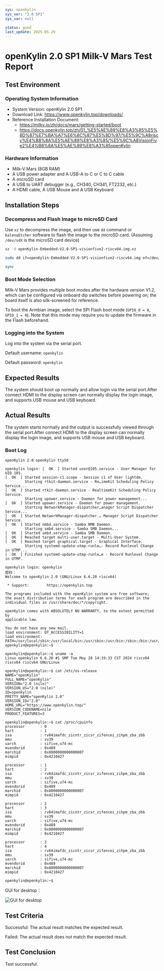 ```yaml
---
sys: openkylin
sys_ver: "2.0 SP1"
sys_var: null

status: good
last_update: 2025-05-29
---
```


# openKylin 2.0 SP1 Milk-V Mars Test Report

## Test Environment

### Operating System Information

- System Version: openKylin 2.0 SP1
- Download Link: <https://www.openkylin.top/downloads/>
- Reference Installation Document:
  - <https://milkv.io/zh/docs/mars/getting-started/boot>
  - <https://docs.openkylin.top/zh/01_%E5%AE%89%E8%A3%85%E5%8D%87%E7%BA%A7%E6%8C%87%E5%8D%97/%E5%9C%A8riscv%E4%B8%8A%E5%AE%89%E8%A3%85/%E5%9C%A8VisionFive2%E4%B8%8A%E5%AE%89%E8%A3%85openKylin>

### Hardware Information

- Milk-V Mars (8GB RAM)
- A USB power adapter and A USB-A to C or C to C cable
- A microSD card
- A USB to UART debugger (e.g., CH340, CH341, FT2232, etc.)
- A HDMI cable, A USB Mouse and A USB Keyboard

## Installation Steps

### Decompress and Flash Image to microSD Card

Use `xz` to decompress the image,  and then use `dd` command or `balenaEtcher` software to flash the image to the microSD card. (Assuming `/dev/sdX` is the microSD card device)

```bash
xz -d openKylin-Embedded-V2.0-SP1-visionfive2-riscv64.img.xz

sudo dd if=openKylin-Embedded-V2.0-SP1-visionfive2-riscv64.img of=/dev/sdX bs=1M status=progress

sync
```

### Boot Mode Selection

Milk-V Mars provides multiple boot modes after the hardware version V1.2, which can be configured via onboard dip switches before powering on; the board itself is also silk-screened for reference.

To boot the Armbian image, select the SPI Flash boot mode (`GPIO_0 = 0`, `GPIO_1 = 0`). Note that this mode may require you to update the firmware in the Flash beforehand.

### Logging into the System

Log into the system via the serial port.

Default username: `openkylin`

Default password: `openkylin`

## Expected Results

The system should boot up normally and allow login via the serial port.After connect HDMI to the display screen can normally display the login image, and supports USB mouse and USB keyboard.

## Actual Results

The system starts normally and the output is successfully viewed through the serial port.After connect HDMI to the display screen can normally display the login image, and supports USB mouse and USB keyboard.

### Boot Log

```log
openKylin 2.0 openkylin ttyS0

openkylin login: [  OK  ] Started user@105.service - User Manager for UID 105.
[  OK  ] Started session-c1.scope - Session c1 of User lightdm.
         Starting rtkit-daemon.service - Re…imeKit Scheduling Policy Service...
[  OK  ] Started rtkit-daemon.service - RealtimeKit Scheduling Policy Service.
         Starting upower.service - Daemon for power management...
[  OK  ] Started upower.service - Daemon for power management.
         Starting NetworkManager-dispatcher…anager Script Dispatcher Service...
[  OK  ] Started NetworkManager-dispatcher.… Manager Script Dispatcher Service.
[  OK  ] Started nmbd.service - Samba NMB Daemon.
         Starting smbd.service - Samba SMB Daemon...
[  OK  ] Started smbd.service - Samba SMB Daemon.
[  OK  ] Reached target multi-user.target - Multi-User System.
[  OK  ] Reached target graphical.target - Graphical Interface.
         Starting systemd-update-utmp-runle…- Record Runlevel Change in UTMP...
[  OK  ] Finished systemd-update-utmp-runle…e - Record Runlevel Change in UTMP.

openkylin login: openkylin
密码：
Welcome to openKylin 2.0 (GNU/Linux 6.6.20 riscv64)

 * Support:        https://openkylin.top

The programs included with the openKylin system are free software;
the exact distribution terms for each program are described in the
individual files in /usr/share/doc/*/copyright.

openKylin comes with ABSOLUTELY NO WARRANTY, to the extent permitted by
applicable law.

You do not have any new mail.
load environment: QT_ACCESSIBILITY=1
load environment: PATH=/usr/local/sbin:/usr/local/bin:/usr/sbin:/usr/bin:/sbin:/bin:/usr/games:/usr/local/games:/snap/bin
openkylin@openkylin:~$ 

openkylin@openkylin:~$ uname -a
Linux openkylin 6.6.20 #1 SMP Tue May 28 14:19:33 CST 2024 riscv64 riscv64 riscv64 GNU/Linux

openkylin@openkylin:~$ cat /etc/os-release
NAME="openKylin"
FULL_NAME="openKylin"
VERSION="2.0 (nile)"
VERSION_US="2.0 (nile)"
ID=openkylin
PRETTY_NAME="openKylin 2.0"
VERSION_ID="2.0"
HOME_URL="https://www.openkylin.top/"
VERSION_CODENAME=nile
PRODUCT_FEATURES=3

openkylin@openkylin:~$ cat /proc/cpuinfo
processor       : 0
hart            : 1
isa             : rv64imafdc_zicntr_zicsr_zifencei_zihpm_zba_zbb
mmu             : sv39
uarch           : sifive,u74-mc
mvendorid       : 0x489
marchid         : 0x8000000000000007
mimpid          : 0x4210427

processor       : 1
hart            : 2
isa             : rv64imafdc_zicntr_zicsr_zifencei_zihpm_zba_zbb
mmu             : sv39
uarch           : sifive,u74-mc
mvendorid       : 0x489
marchid         : 0x8000000000000007
mimpid          : 0x4210427

processor       : 2
hart            : 3
isa             : rv64imafdc_zicntr_zicsr_zifencei_zihpm_zba_zbb
mmu             : sv39
uarch           : sifive,u74-mc
mvendorid       : 0x489
marchid         : 0x8000000000000007
mimpid          : 0x4210427

processor       : 3
hart            : 4
isa             : rv64imafdc_zicntr_zicsr_zifencei_zihpm_zba_zbb
mmu             : sv39
uarch           : sifive,u74-mc
mvendorid       : 0x489
marchid         : 0x8000000000000007
mimpid          : 0x4210427

openkylin@openkylin:~$
```

GUI for desktop：

![GUI for desktop](./image_desktop.jpg)

## Test Criteria

Successful: The actual result matches the expected result.

Failed: The actual result does not match the expected result.

## Test Conclusion

Test successful.
